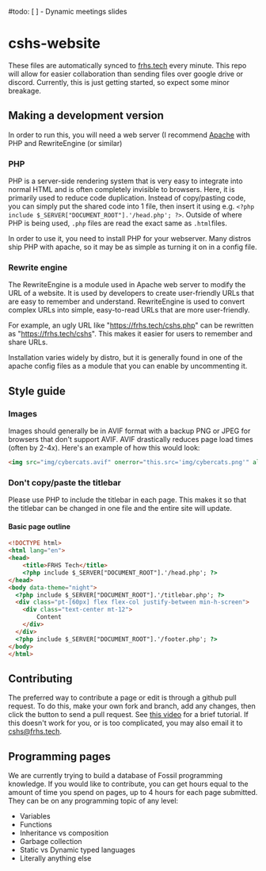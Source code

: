 #todo:
[ ] - Dynamic meetings slides

# cshs-website
These files are automatically synced to [frhs.tech](https://frhs.tech) every minute. This repo will allow for easier collaboration than sending files over google drive or discord.
Currently, this is just getting started, so expect some minor breakage.

## Making a development version
In order to run this, you will need a web server (I recommend [Apache](https://httpd.apache.org/) with PHP and RewriteEngine (or similar)

### PHP
PHP is a server-side rendering system that is very easy to integrate into normal HTML and is often completely invisible to browsers. Here, it is primarily used to reduce code duplication. Instead of copy/pasting code, you can simply put the shared code into 1 file, then insert it using e.g. `<?php include $_SERVER["DOCUMENT_ROOT"].'/head.php'; ?>`. Outside of where PHP is being used, `.php` files are read the exact same as `.html`files.

In order to use it, you need to install PHP for your webserver. Many distros ship PHP with apache, so it may be as simple as turning it on in a config file.

### Rewrite engine
The RewriteEngine is a module used in Apache web server to modify the URL of a website. It is used by developers to create user-friendly URLs that are easy to remember and understand. RewriteEngine is used to convert complex URLs into simple, easy-to-read URLs that are more user-friendly.

For example, an ugly URL like "https://frhs.tech/cshs.php" can be rewritten as "https://frhs.tech/cshs". This makes it easier for users to remember and share URLs.

Installation varies widely by distro, but it is generally found in one of the apache config files as a module that you can enable by uncommenting it.

## Style guide

### Images

Images should generally be in AVIF format with a backup PNG or JPEG for browsers that don't support AVIF. AVIF drastically reduces page load times (often by 2-4x). Here's an example of how this would look:

```html
<img src="img/cybercats.avif" onerror="this.src='img/cybercats.png'" alt="CyberCats Logo"  />
```

### Don't copy/paste the titlebar

Please use PHP to include the titlebar in each page. This makes it so that the titlebar can be changed in one file and the entire site will update.

#### Basic page outline

```html
<!DOCTYPE html>
<html lang="en">
<head>
    <title>FRHS Tech</title>
    <?php include $_SERVER["DOCUMENT_ROOT"].'/head.php'; ?>
</head>
<body data-theme="night">
  <?php include $_SERVER["DOCUMENT_ROOT"].'/titlebar.php'; ?>
  <div class="pt-[60px] flex flex-col justify-between min-h-screen">
    <div class="text-center mt-12">
        Content
    </div>
  </div>
  <?php include $_SERVER["DOCUMENT_ROOT"].'/footer.php'; ?>
</body>
</html>
```

## Contributing

The preferred way to contribute a page or edit is through a github pull request. To do this, make your own fork and branch, add any changes, then click the button to send a pull request. See [this video](https://youtu.be/8lGpZkjnkt4) for a brief tutorial. If this doesn't work for you, or is too complicated, you may also email it to [cshs@frhs.tech](mailto:cshs@frhs.tech).

## Programming pages

We are currently trying to build a database of Fossil programming knowledge. If you would like to contribute, you can get hours equal to the amount of time you spend on pages, up to 4 hours for each page submitted. They can be on any programming topic of any level:
* Variables
* Functions
* Inheritance vs composition
* Garbage collection
* Static vs Dynamic typed languages
* Literally anything else
